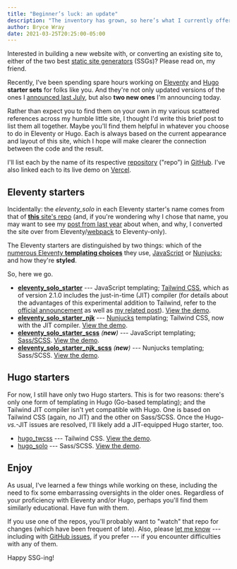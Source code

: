 ```yaml
---
title: "Beginner’s luck: an update"
description: "The inventory has grown, so here’s what I currently offer for those interested in Eleventy and Hugo."
author: Bryce Wray
date: 2021-03-25T20:25:00-05:00
---
```


Interested in building a new website with, or converting an existing site to, either of the two best [static site generators](https://jamstack.org/generators) (SSGs)? Please read on, my friend.

Recently, I've been spending spare hours working on [Eleventy](https://11ty.dev) and [Hugo](https://gohugo.io) **starter sets** for folks like you. And they're not only updated versions of the ones I [announced last July](/posts/2020/07/beginners-luck/), but also **two new ones** I'm announcing today.

Rather than expect you to find them on your own in my various scattered references across my humble little site, I thought I'd write this brief post to list them all together. Maybe you'll find them helpful in whatever you choose to do in Eleventy or Hugo. Each is always based on the current appearance and layout of this site, which I hope will make clearer the connection between the code and the result.

I'll list each by the name of its respective [repository](https://en.wikipedia.org/wiki/Software_repository) ("repo”) in [GitHub](https://github.com). I've also linked each to its live demo on [Vercel](https://vercel.com).

## Eleventy starters

Incidentally: the *eleventy_solo* in each Eleventy starter's name comes from that of [**this** site's repo](https://github.com/brycewray/eleventy_solo) (and, if you're wondering why I chose that name, you may want to see my [post from last year](/posts/2020/05/going-solo-eleventy/) about when, and why, I converted the site over from Eleventy/[webpack](https://webpack.js.org) to Eleventy-only).

The Eleventy starters are distinguished by two things: which of the [numerous Eleventy **templating choices**](https://www.11ty.dev/docs/languages/) they use, [JavaScript](https://www.11ty.dev/docs/languages/javascript/) or [Nunjucks](https://www.11ty.dev/docs/languages/nunjucks/); and how they're **styled**.

So, here we go.

- **[eleventy_solo_starter](https://github.com/brycewray/eleventy_solo_starter)** --- JavaScript templating; [Tailwind CSS](https://tailwindcss.com), which as of version 2.1.0 includes the just-in-time (JIT) compiler (for details about the advantages of this experimental addition to Tailwind, refer to the [official announcement](https://blog.tailwindcss.com/just-in-time-the-next-generation-of-tailwind-css) as well as [my related post](/posts/2021/03/jit-game-changer-tailwind-css/)). [View the demo](https://eleventy-solo-starter-original.vercel.app/).
- **[eleventy_solo_starter_njk](https://github.com/brycewray/eleventy_solo_starter_njk)** --- [Nunjucks](https://mozilla.github.io/nunjucks) templating; Tailwind CSS, now with the JIT compiler. [View the demo](https://eleventy-solo-starter-njk.vercel.app/).
- **[eleventy_solo_starter_scss](https://github.com/brycewray/eleventy_solo_starter_scss)** *(**new**)* --- JavaScript templating; [Sass/SCSS](https://sass-lang.com). [View the demo](https://eleventy-solo-starter-scss.vercel.app).
- **[eleventy_solo_starter_njk_scss](https://github.com/brycewray/eleventy_solo_starter_njk_scss)** *(**new**)* --- Nunjucks templating; Sass/SCSS. [View the demo](https://eleventy-solo-starter-njk-scss.vercel.app).

## Hugo starters

For now, I still have only two Hugo starters. This is for two reasons: there's only one form of templating in Hugo (Go-based templating); and the Tailwind JIT compiler isn't yet compatible with Hugo. One is based on Tailwind CSS (again, no JIT) and the other on Sass/SCSS. Once the Hugo-*vs.*-JIT issues are resolved, I'll likely add a JIT-equipped Hugo starter, too.

- [hugo_twcss](https://github.com/brycewray/hugo_twcss) --- Tailwind CSS. [View the demo](https://hugo-twcss.vercel.app).
- [hugo_solo](https://github.com/brycewray/hugo_solo) --- Sass/SCSS. [View the demo](https://hugo-solo.vercel.app).

## Enjoy

As usual, I've learned a few things while working on these, including the need to fix some embarrassing oversights in the older ones. Regardless of your proficiency with Eleventy and/or Hugo, perhaps you'll find them similarly educational. Have fun with them.

If you use one of the repos, you'll probably want to "watch" that repo for changes (which have been frequent of late). Also, please [let me know](/contact) --- including with [GitHub issues](https://guides.github.com/features/issues/), if you prefer --- if you encounter difficulties with any of them.

Happy SSG-ing!

